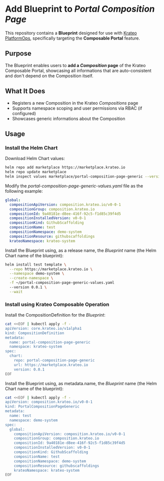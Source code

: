 # Add Blueprint to *Portal Composition Page*

This repository contains a **Blueprint** designed for use with [Krateo PlatformOps](https://krateo.io), specifically targeting the **Composable Portal** feature.

## Purpose

The Blueprint enables users to **add a *Composition* page** of the Krateo Composable Portal, showcasing all informations that are auto-consistent and don't depend on the Composition itself.

## What It Does

- Registers a new Composition in the Krateo *Compositions* page
- Supports namespace scoping and user permissions via RBAC (if configured)
- Showcases generic informations about the Composition

## Usage

### Install the Helm Chart

Download Helm Chart values:

```sh
helm repo add marketplace https://marketplace.krateo.io
helm repo update marketplace
helm inspect values marketplace/portal-composition-page-generic --version 0.0.1 > ~/portal-composition-page-generic-values.yaml
```

Modify the *portal-composition-page-generic-values.yaml* file as the following example:

```yaml
global:
  compositionApiVersion: composition.krateo.io/v0-0-1
  compositionGroup: composition.krateo.io
  compositionId: 9a40181e-d8ee-416f-92c5-f1d85c39f4d5
  compositionInstalledVersion: v0-0-1
  compositionKind: GithubScaffolding
  compositionName: test
  compositionNamespace: demo-system
  compositionResource: githubscaffoldings
  krateoNamespace: krateo-system
```

Install the Blueprint using, as a release name, the *Blueprint* name (the Helm Chart name of the blueprint):

```sh
helm install test template \
  --repo https://marketplace.krateo.io \
  --namespace demo-system \
  --create-namespace \
  -f ~/portal-composition-page-generic-values.yaml
  --version 0.0.1 \
  --wait
```

### Install using Krateo Composable Operation

Install the CompositionDefinition for the *Blueprint*:

```sh
cat <<EOF | kubectl apply -f -
apiVersion: core.krateo.io/v1alpha1
kind: CompositionDefinition
metadata:
  name: portal-composition-page-generic
  namespace: krateo-system
spec:
  chart:
    repo: portal-composition-page-generic
    url: https://marketplace.krateo.io
    version: 0.0.1
EOF
```

Install the Blueprint using, as metadata.name, the *Blueprint* name (the Helm Chart name of the blueprint):

```sh
cat <<EOF | kubectl apply -f -
apiVersion: composition.krateo.io/v0-0-1
kind: PortalCompositionPageGeneric
metadata:
  name: test
  namespace: demo-system
spec:
  global:
    compositionApiVersion: composition.krateo.io/v0-0-1
    compositionGroup: composition.krateo.io
    compositionId: 9a40181e-d8ee-416f-92c5-f1d85c39f4d5
    compositionInstalledVersion: v0-0-1
    compositionKind: GithubScaffolding
    compositionName: test
    compositionNamespace: demo-system
    compositionResource: githubscaffoldings
    krateoNamespace: krateo-system
EOF
```